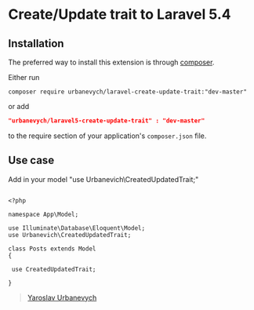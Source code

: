 Create/Update trait to Laravel 5.4 
==========

Installation
------------
The preferred way to install this extension is through [composer](http://getcomposer.org/download/).

Either run

```
composer require urbanevych/laravel-create-update-trait:"dev-master"
```

or add

```json
"urbanevych/laravel5-create-update-trait" : "dev-master"
```

to the require section of your application's `composer.json` file.

Use case
------------

Add in your model "use Urbanevich\CreatedUpdatedTrait;"

```

<?php

namespace App\Model;

use Illuminate\Database\Eloquent\Model;
use Urbanevich\CreatedUpdatedTrait;

class Posts extends Model
{

 use CreatedUpdatedTrait;

}

```


> [Yaroslav Urbanevych](http://exe.kh.ua) 
